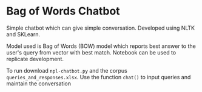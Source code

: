 # Bag of Words Chatbot

Simple chatbot which can give simple conversation. Developed using NLTK and SKLearn.


Model used is Bag of Words (BOW) model which reports best answer to the user's query from vector with best match.
Notebook can be used to replicate development. 


To run download `npl-chatbot.py` and the corpus `queries_and_responses.xlsx`. Use the function `chat()` to input queries and maintain the conversation

